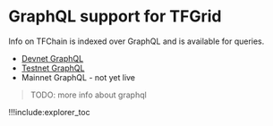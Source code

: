 # GraphQL support for TFGrid

Info on TFChain is indexed over GraphQL and is available for queries. 

- [Devnet GraphQL](https://graphql.dev.grid.tf/graphql)
- [Testnet GraphQL](https://graphql.test.grid.tf/graphql)
- Mainnet GraphQL - not yet live

> TODO: more info about graphql

!!!include:explorer_toc

